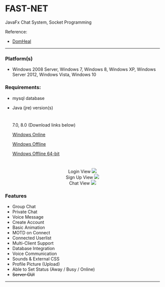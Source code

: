 # FAST-NET
 JavaFx Chat System, Socket Programming

Reference: 
 - [DomHeal](https://github.com/DomHeal/JavaFX-Chat/)

------
### Platform(s)
- Windows 2008 Server, Windows 7, Windows 8, Windows XP, Windows Server 2012, Windows Vista, Windows 10 


### Requirements:
- mysql database
- Java (jre) version(s) 
    #
    7.0, 8.0 (Download links below)
 
    [Windows Online](https://javadl.oracle.com/webapps/download/AutoDL?BundleId=235724_2787e4a523244c269598db4e85c51e0c)
    
    [Windows Offline](https://javadl.oracle.com/webapps/download/AutoDL?BundleId=235725_2787e4a523244c269598db4e85c51e0c)
    
    [Windows Offline 64-bit](https://javadl.oracle.com/webapps/download/AutoDL?BundleId=235727_2787e4a523244c269598db4e85c51e0c)
    #

<p align="center">
Login View
<img src="https://github.com/Faizanf33/FAST-NET/screenshots/loginView.PNG"/>
</br>
Sign Up View
<img src="https://github.com/Faizanf33/FAST-NET/screenshots/signupView.PNG"/>
</br>
Chat View
<img src="http://i.imgur.com/Ckww6DW.png"/>
</p>

<h3> Features </h3>
<ul>
  <li>Group Chat</li>
  <li>Private Chat</li>
  <li>Voice Message</li>
  <li>Create Account</li>
  <li>Basic Animation</li>
  <li>MOTD on Connect</li>
  <li>Connected Userlist</li>
  <li>Multi-Client Support</li>
  <li>Database Integration</li>
  <li>Voice Communication</li>
  <li>Sounds & External CSS</li>
  <li>Profile Picture (Upload)</li>
  <li>Able to Set Status (Away / Busy / Online)</li>
  <li><Strike>Server GUI</strike></li>
</ul>

--------
